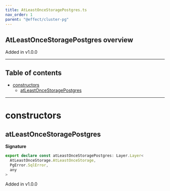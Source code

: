 ```yaml
---
title: AtLeastOnceStoragePostgres.ts
nav_order: 1
parent: "@effect/cluster-pg"
---
```


## AtLeastOnceStoragePostgres overview

Added in v1.0.0

---

<h2 class="text-delta">Table of contents</h2>

- [constructors](#constructors)
  - [atLeastOnceStoragePostgres](#atleastoncestoragepostgres)

---

# constructors

## atLeastOnceStoragePostgres

**Signature**

```ts
export declare const atLeastOnceStoragePostgres: Layer.Layer<
  AtLeastOnceStorage.AtLeastOnceStorage,
  PgError.SqlError,
  any
>
```

Added in v1.0.0
